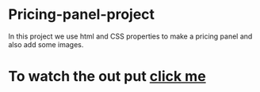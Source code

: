 # Pricing-panel-project
In this project we use html and CSS  properties to make a pricing panel and also add some images.
<h1> To watch the out put <a href="http://127.0.0.1:5500/Pricing%20Panel/pricingPanel.html">click me</a></h1>
